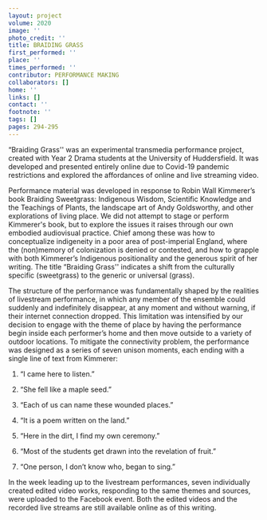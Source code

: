 ```yaml
---
layout: project
volume: 2020
image: ''
photo_credit: ''
title: BRAIDING GRASS
first_performed: ''
place: ''
times_performed: ''
contributor: PERFORMANCE MAKING
collaborators: []
home: ''
links: []
contact: ''
footnote: ''
tags: []
pages: 294-295
---
```

“Braiding Grass'' was an experimental transmedia performance project, created with Year 2 Drama students at the University of Huddersfield. It was developed and presented entirely online due to Covid-19 pandemic restrictions and explored the affordances of online and live streaming video.

Performance material was developed in response to Robin Wall Kimmerer’s book Braiding Sweetgrass: Indigenous Wisdom, Scientific Knowledge and the Teachings of Plants, the landscape art of Andy Goldsworthy, and other explorations of living place. We did not attempt to stage or perform Kimmerer's book, but to explore the issues it raises through our own embodied audiovisual practice. Chief among these was how to conceptualize indigeneity in a poor area of post-imperial England, where the (non)memory of colonization is denied or contested, and how to grapple with both Kimmerer’s Indigenous positionality and the generous spirit of her writing. The title “Braiding Grass'' indicates a shift from the culturally specific (sweetgrass) to the generic or universal (grass).

The structure of the performance was fundamentally shaped by the realities of livestream performance, in which any member of the ensemble could suddenly and indefinitely disappear, at any moment and without warning, if their internet connection dropped. This limitation was intensified by our decision to engage with the theme of place by having the performance begin inside each performer’s home and then move outside to a variety of outdoor locations. To mitigate the connectivity problem, the performance was designed as a series of seven unison moments, each ending with a single line of text from Kimmerer:

1. “I came here to listen.”

2. “She fell like a maple seed.”

3. “Each of us can name these wounded places.”

4. “It is a poem written on the land.”

5. “Here in the dirt, I find my own ceremony.”

6. “Most of the students get drawn into the revelation of fruit.”

7. “One person, I don’t know who, began to sing.”

In the week leading up to the livestream performances, seven individually created edited video works, responding to the same themes and sources, were uploaded to the Facebook event. Both the edited videos and the recorded live streams are still available online as of this writing.